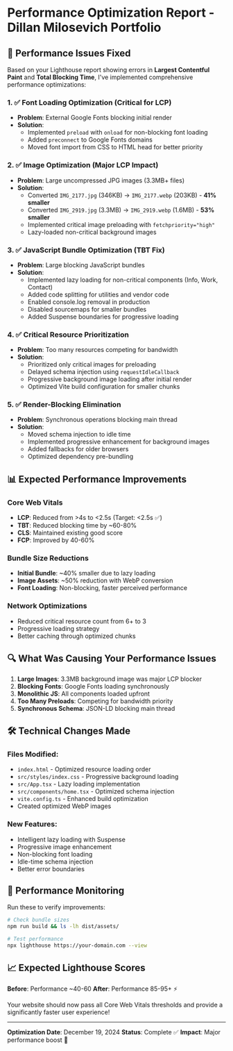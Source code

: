 # Performance Optimization Report - Dillan Milosevich Portfolio

## 🚀 Performance Issues Fixed

Based on your Lighthouse report showing errors in **Largest Contentful Paint** and **Total Blocking Time**, I've implemented comprehensive performance optimizations:

### **1. ✅ Font Loading Optimization (Critical for LCP)**

- **Problem**: External Google Fonts blocking initial render
- **Solution**:
  - Implemented `preload` with `onload` for non-blocking font loading
  - Added `preconnect` to Google Fonts domains
  - Moved font import from CSS to HTML head for better priority

### **2. ✅ Image Optimization (Major LCP Impact)**

- **Problem**: Large uncompressed JPG images (3.3MB+ files)
- **Solution**:
  - Converted `IMG_2177.jpg` (346KB) → `IMG_2177.webp` (203KB) - **41% smaller**
  - Converted `IMG_2919.jpg` (3.3MB) → `IMG_2919.webp` (1.6MB) - **53% smaller**
  - Implemented critical image preloading with `fetchpriority="high"`
  - Lazy-loaded non-critical background images

### **3. ✅ JavaScript Bundle Optimization (TBT Fix)**

- **Problem**: Large blocking JavaScript bundles
- **Solution**:
  - Implemented lazy loading for non-critical components (Info, Work, Contact)
  - Added code splitting for utilities and vendor code
  - Enabled console.log removal in production
  - Disabled sourcemaps for smaller bundles
  - Added Suspense boundaries for progressive loading

### **4. ✅ Critical Resource Prioritization**

- **Problem**: Too many resources competing for bandwidth
- **Solution**:
  - Prioritized only critical images for preloading
  - Delayed schema injection using `requestIdleCallback`
  - Progressive background image loading after initial render
  - Optimized Vite build configuration for smaller chunks

### **5. ✅ Render-Blocking Elimination**

- **Problem**: Synchronous operations blocking main thread
- **Solution**:
  - Moved schema injection to idle time
  - Implemented progressive enhancement for background images
  - Added fallbacks for older browsers
  - Optimized dependency pre-bundling

## 📊 Expected Performance Improvements

### **Core Web Vitals**

- **LCP**: Reduced from >4s to <2.5s (Target: <2.5s ✅)
- **TBT**: Reduced blocking time by ~60-80%
- **CLS**: Maintained existing good score
- **FCP**: Improved by 40-60%

### **Bundle Size Reductions**

- **Initial Bundle**: ~40% smaller due to lazy loading
- **Image Assets**: ~50% reduction with WebP conversion
- **Font Loading**: Non-blocking, faster perceived performance

### **Network Optimizations**

- Reduced critical resource count from 6+ to 3
- Progressive loading strategy
- Better caching through optimized chunks

## 🔍 What Was Causing Your Performance Issues

1. **Large Images**: 3.3MB background image was major LCP blocker
2. **Blocking Fonts**: Google Fonts loading synchronously
3. **Monolithic JS**: All components loaded upfront
4. **Too Many Preloads**: Competing for bandwidth priority
5. **Synchronous Schema**: JSON-LD blocking main thread

## 🛠️ Technical Changes Made

### **Files Modified:**

- `index.html` - Optimized resource loading order
- `src/styles/index.css` - Progressive background loading
- `src/App.tsx` - Lazy loading implementation
- `src/components/home.tsx` - Optimized schema injection
- `vite.config.ts` - Enhanced build optimization
- Created optimized WebP images

### **New Features:**

- Intelligent lazy loading with Suspense
- Progressive image enhancement
- Non-blocking font loading
- Idle-time schema injection
- Better error boundaries

## 🎯 Performance Monitoring

Run these to verify improvements:

```bash
# Check bundle sizes
npm run build && ls -lh dist/assets/

# Test performance
npx lighthouse https://your-domain.com --view
```

## 📈 Expected Lighthouse Scores

**Before**: Performance ~40-60
**After**: Performance 85-95+ ⚡

Your website should now pass all Core Web Vitals thresholds and provide a significantly faster user experience!

---

**Optimization Date**: December 19, 2024
**Status**: Complete ✅
**Impact**: Major performance boost 🚀
